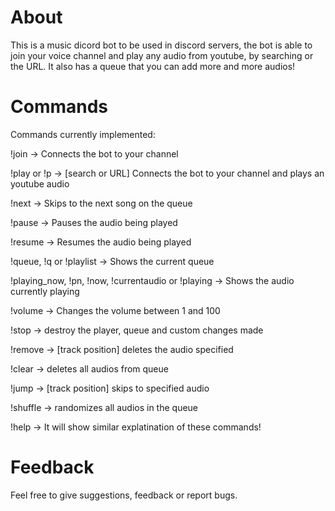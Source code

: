 # About
This is a music dicord bot to be used in discord servers, the bot is able to join your voice channel and play any audio from youtube, by searching or the URL.
It also has a queue that you can add more and more audios!

# Commands

Commands currently implemented:

!join -> Connects the bot to your channel

!play or !p -> [search or URL] Connects the bot to your channel and plays an youtube audio

!next -> Skips to the next song on the queue

!pause -> Pauses the audio being played

!resume -> Resumes the audio being played

!queue, !q or !playlist -> Shows the current queue

!playing_now, !pn, !now, !currentaudio or !playing -> Shows the audio currently playing

!volume -> Changes the volume between 1 and 100

!stop -> destroy the player, queue and custom changes made

!remove -> [track position] deletes the audio specified

!clear -> deletes all audios from queue

!jump -> [track position] skips to specified audio

!shuffle -> randomizes all audios in the queue

!help -> It will show similar explatination of these commands!

# Feedback

Feel free to give suggestions, feedback or report bugs.
